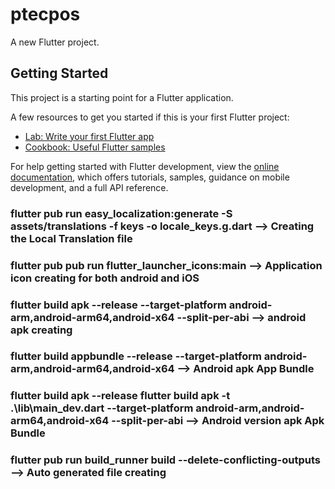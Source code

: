 # ptecpos

A new Flutter project.

## Getting Started

This project is a starting point for a Flutter application.

A few resources to get you started if this is your first Flutter project:

- [Lab: Write your first Flutter app](https://docs.flutter.dev/get-started/codelab)
- [Cookbook: Useful Flutter samples](https://docs.flutter.dev/cookbook)

For help getting started with Flutter development, view the
[online documentation](https://docs.flutter.dev/), which offers tutorials,
samples, guidance on mobile development, and a full API reference.
### flutter pub run easy_localization:generate -S assets/translations -f keys -o locale_keys.g.dart  --> Creating the Local Translation file
### flutter pub pub run flutter_launcher_icons:main  --> Application icon creating for both android and iOS
### flutter build apk --release --target-platform android-arm,android-arm64,android-x64 --split-per-abi --> android apk creating
### flutter build appbundle --release --target-platform android-arm,android-arm64,android-x64 --> Android apk App Bundle 
### flutter build apk --release flutter build apk -t .\lib\main_dev.dart --target-platform android-arm,android-arm64,android-x64 --split-per-abi --> Android version apk Apk Bundle 
### flutter pub run build_runner build --delete-conflicting-outputs --> Auto generated file creating


